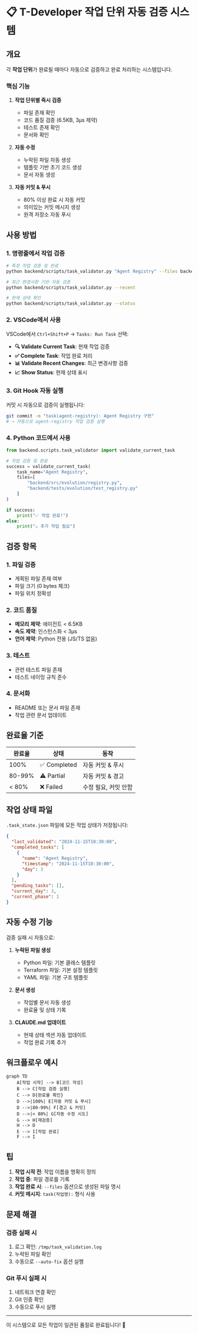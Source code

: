 # 📋 T-Developer 작업 단위 자동 검증 시스템

## 개요

각 **작업 단위**가 완료될 때마다 자동으로 검증하고 완료 처리하는 시스템입니다.

### 핵심 기능

1. **작업 단위별 즉시 검증**
   - 파일 존재 확인
   - 코드 품질 검증 (6.5KB, 3μs 제약)
   - 테스트 존재 확인
   - 문서화 확인

2. **자동 수정**
   - 누락된 파일 자동 생성
   - 템플릿 기반 초기 코드 생성
   - 문서 자동 생성

3. **자동 커밋 & 푸시**
   - 80% 이상 완료 시 자동 커밋
   - 의미있는 커밋 메시지 생성
   - 원격 저장소 자동 푸시

## 사용 방법

### 1. 명령줄에서 작업 검증

```bash
# 특정 작업 검증 및 완료
python backend/scripts/task_validator.py "Agent Registry" --files backend/src/evolution/registry.py

# 최근 변경사항 기반 자동 검증
python backend/scripts/task_validator.py --recent

# 현재 상태 확인
python backend/scripts/task_validator.py --status
```

### 2. VSCode에서 사용

VSCode에서 `Ctrl+Shift+P` → `Tasks: Run Task` 선택:

- **🔍 Validate Current Task**: 현재 작업 검증
- **✅ Complete Task**: 작업 완료 처리
- **📊 Validate Recent Changes**: 최근 변경사항 검증
- **📈 Show Status**: 현재 상태 표시

### 3. Git Hook 자동 실행

커밋 시 자동으로 검증이 실행됩니다:

```bash
git commit -m "task(agent-registry): Agent Registry 구현"
# → 자동으로 agent-registry 작업 검증 실행
```

### 4. Python 코드에서 사용

```python
from backend.scripts.task_validator import validate_current_task

# 작업 검증 및 완료
success = validate_current_task(
    task_name="Agent Registry",
    files=[
        "backend/src/evolution/registry.py",
        "backend/tests/evolution/test_registry.py"
    ]
)

if success:
    print("✅ 작업 완료!")
else:
    print("⚠️ 추가 작업 필요")
```

## 검증 항목

### 1. 파일 검증
- 계획된 파일 존재 여부
- 파일 크기 (0 bytes 체크)
- 파일 위치 정확성

### 2. 코드 품질
- **메모리 제약**: 에이전트 < 6.5KB
- **속도 제약**: 인스턴스화 < 3μs
- **언어 제약**: Python 전용 (JS/TS 없음)

### 3. 테스트
- 관련 테스트 파일 존재
- 테스트 네이밍 규칙 준수

### 4. 문서화
- README 또는 문서 파일 존재
- 작업 관련 문서 업데이트

## 완료율 기준

| 완료율 | 상태 | 동작 |
|--------|------|------|
| 100% | ✅ Completed | 자동 커밋 & 푸시 |
| 80-99% | ⚠️ Partial | 자동 커밋 & 경고 |
| < 80% | ❌ Failed | 수정 필요, 커밋 안함 |

## 작업 상태 파일

`.task_state.json` 파일에 모든 작업 상태가 저장됩니다:

```json
{
  "last_validated": "2024-11-15T10:30:00",
  "completed_tasks": [
    {
      "name": "Agent Registry",
      "timestamp": "2024-11-15T10:30:00",
      "day": 3
    }
  ],
  "pending_tasks": [],
  "current_day": 3,
  "current_phase": 1
}
```

## 자동 수정 기능

검증 실패 시 자동으로:

1. **누락된 파일 생성**
   - Python 파일: 기본 클래스 템플릿
   - Terraform 파일: 기본 설정 템플릿
   - YAML 파일: 기본 구조 템플릿

2. **문서 생성**
   - 작업별 문서 자동 생성
   - 완료율 및 상태 기록

3. **CLAUDE.md 업데이트**
   - 현재 상태 섹션 자동 업데이트
   - 작업 완료 기록 추가

## 워크플로우 예시

```mermaid
graph TD
    A[작업 시작] --> B[코드 작성]
    B --> C[작업 검증 실행]
    C --> D{완료율 확인}
    D -->|100%| E[자동 커밋 & 푸시]
    D -->|80-99%| F[경고 & 커밋]
    D -->|< 80%| G[자동 수정 시도]
    G --> H[재검증]
    H --> D
    E --> I[작업 완료]
    F --> I
```

## 팁

1. **작업 시작 전**: 작업 이름을 명확히 정의
2. **작업 중**: 파일 경로를 기록
3. **작업 완료 시**: `--files` 옵션으로 생성된 파일 명시
4. **커밋 메시지**: `task(작업명):` 형식 사용

## 문제 해결

### 검증 실패 시
1. 로그 확인: `/tmp/task_validation.log`
2. 누락된 파일 확인
3. 수동으로 `--auto-fix` 옵션 실행

### Git 푸시 실패 시
1. 네트워크 연결 확인
2. Git 인증 확인
3. 수동으로 푸시 실행

---

이 시스템으로 모든 작업이 일관된 품질로 완료됩니다! 🚀
